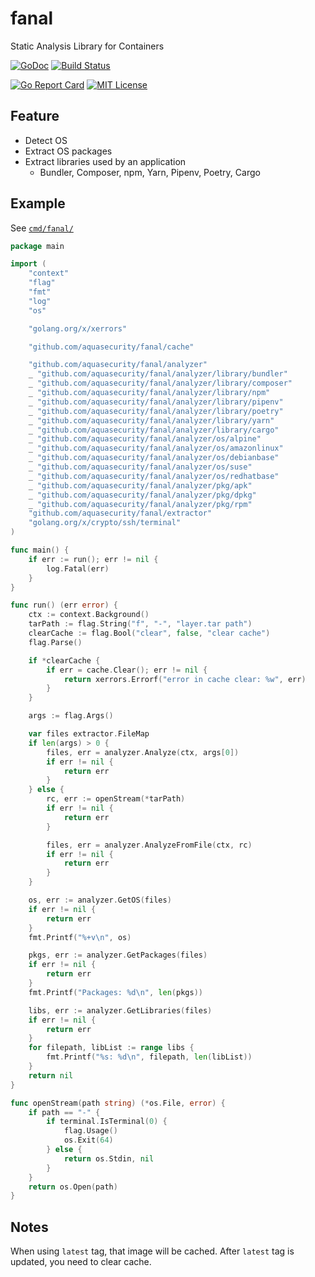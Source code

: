 # fanal
Static Analysis Library for Containers

[![GoDoc](https://godoc.org/github.com/aquasecurity/fanal?status.svg)](https://godoc.org/github.com/aquasecurity/fanal)
[![Build Status](https://travis-ci.org/aquasecurity/fanal.svg?branch=master)](https://travis-ci.org/aquasecurity/fanal)
<!-- [![Coverage Status](https://coveralls.io/repos/github/aquasecurity/fanal/badge.svg?branch=master)](https://coveralls.io/github/aquasecurity/fanal?branch=master) -->
[![Go Report Card](https://goreportcard.com/badge/github.com/aquasecurity/fanal)](https://goreportcard.com/report/github.com/aquasecurity/fanal)
[![MIT License](http://img.shields.io/badge/license-MIT-blue.svg?style=flat)](https://github.com/aquasecurity/fanal/blob/master/LICENSE)

## Feature
- Detect OS
- Extract OS packages
- Extract libraries used by an application
  - Bundler, Composer, npm, Yarn, Pipenv, Poetry, Cargo

## Example
See [`cmd/fanal/`](cmd/fanal)

```go
package main

import (
	"context"
	"flag"
	"fmt"
	"log"
	"os"

	"golang.org/x/xerrors"

	"github.com/aquasecurity/fanal/cache"

	"github.com/aquasecurity/fanal/analyzer"
	_ "github.com/aquasecurity/fanal/analyzer/library/bundler"
	_ "github.com/aquasecurity/fanal/analyzer/library/composer"
	_ "github.com/aquasecurity/fanal/analyzer/library/npm"
	_ "github.com/aquasecurity/fanal/analyzer/library/pipenv"
	_ "github.com/aquasecurity/fanal/analyzer/library/poetry"
	_ "github.com/aquasecurity/fanal/analyzer/library/yarn"
	_ "github.com/aquasecurity/fanal/analyzer/library/cargo"
	_ "github.com/aquasecurity/fanal/analyzer/os/alpine"
	_ "github.com/aquasecurity/fanal/analyzer/os/amazonlinux"
	_ "github.com/aquasecurity/fanal/analyzer/os/debianbase"
	_ "github.com/aquasecurity/fanal/analyzer/os/suse"
	_ "github.com/aquasecurity/fanal/analyzer/os/redhatbase"
	_ "github.com/aquasecurity/fanal/analyzer/pkg/apk"
	_ "github.com/aquasecurity/fanal/analyzer/pkg/dpkg"
	_ "github.com/aquasecurity/fanal/analyzer/pkg/rpm"
	"github.com/aquasecurity/fanal/extractor"
	"golang.org/x/crypto/ssh/terminal"
)

func main() {
	if err := run(); err != nil {
		log.Fatal(err)
	}
}

func run() (err error) {
	ctx := context.Background()
	tarPath := flag.String("f", "-", "layer.tar path")
	clearCache := flag.Bool("clear", false, "clear cache")
	flag.Parse()

	if *clearCache {
		if err = cache.Clear(); err != nil {
			return xerrors.Errorf("error in cache clear: %w", err)
		}
	}

	args := flag.Args()

	var files extractor.FileMap
	if len(args) > 0 {
		files, err = analyzer.Analyze(ctx, args[0])
		if err != nil {
			return err
		}
	} else {
		rc, err := openStream(*tarPath)
		if err != nil {
			return err
		}

		files, err = analyzer.AnalyzeFromFile(ctx, rc)
		if err != nil {
			return err
		}
	}

	os, err := analyzer.GetOS(files)
	if err != nil {
		return err
	}
	fmt.Printf("%+v\n", os)

	pkgs, err := analyzer.GetPackages(files)
	if err != nil {
		return err
	}
	fmt.Printf("Packages: %d\n", len(pkgs))

	libs, err := analyzer.GetLibraries(files)
	if err != nil {
		return err
	}
	for filepath, libList := range libs {
		fmt.Printf("%s: %d\n", filepath, len(libList))
	}
	return nil
}

func openStream(path string) (*os.File, error) {
	if path == "-" {
		if terminal.IsTerminal(0) {
			flag.Usage()
			os.Exit(64)
		} else {
			return os.Stdin, nil
		}
	}
	return os.Open(path)
}

```


## Notes
When using `latest` tag, that image will be cached. After `latest` tag is updated, you need to clear cache.



